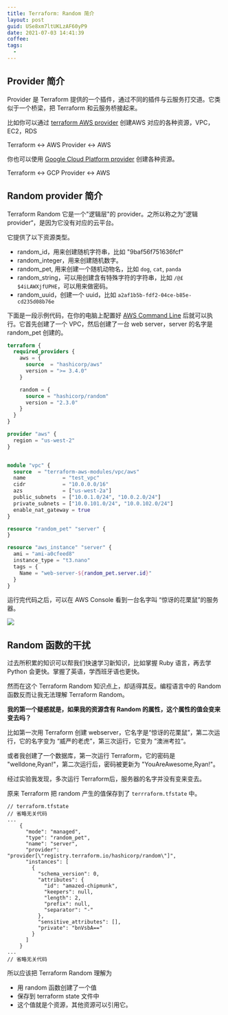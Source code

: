```yaml
---
title: Terraform: Random 简介
layout: post
guid: USe8xm7ltUKLzAF60yP9
date: 2021-07-03 14:41:39
coffee:
tags:
  -
---
```


## Provider 简介

Provider 是 Terraform 提供的一个插件，通过不同的插件与云服务打交道。它类似于一个桥梁，把 Terraform 和云服务桥接起来。

比如你可以通过 [terraform AWS provider](https://github.com/hashicorp/terraform-provider-aws) 创建AWS 对应的各种资源，VPC，EC2，RDS

Terraform <-> AWS Provider <-> AWS

你也可以使用 [Google Cloud Platform provider](https://github.com/hashicorp/terraform-provider-google) 创建各种资源。

Terraform <-> GCP Provider <-> AWS


## Random provider 简介

Terraform Random 它是一个"逻辑层"的 provider。之所以称之为”逻辑provider“，是因为它没有对应的云平台。

它提供了以下资源类型。

- random_id，用来创建随机字符串，比如 "9baf56f751636fcf"
- random_integer，用来创建随机数字。
- random_pet, 用来创建一个随机动物名，比如 `dog`, `cat`, `panda`
- random_string，可以用创建含有特殊字符的字符串，比如 `/@£$4iLAWXjfUPHE`，可以用来做密码。
- random_uuid，创建一个 uuid，比如 `a2af1b5b-fdf2-04ce-b85e-cd235d08b76e`


下面是一段示例代码，在你的电脑上配置好 [AWS Command Line](https://aws.amazon.com/cli/) 后就可以执行。它首先创建了一个 VPC，然后创建了一台 web server，server 的名字是 random_pet 创建的。

```terraform
terraform {
  required_providers {
    aws = {
      source  = "hashicorp/aws"
      version = ">= 3.4.0"
    }

    random = {
      source = "hashicorp/random"
      version = "2.3.0"
    }
  }
}

provider "aws" {
  region = "us-west-2"
}


module "vpc" {
  source  = "terraform-aws-modules/vpc/aws"
  name            = "test_vpc" 
  cidr            = "10.0.0.0/16"
  azs             = ["us-west-2a"]
  public_subnets  = ["10.0.1.0/24", "10.0.2.0/24"]
  private_subnets = ["10.0.101.0/24", "10.0.102.0/24"]
  enable_nat_gateway = true
}

resource "random_pet" "server" {
}

resource "aws_instance" "server" {
  ami = "ami-a0cfeed8"
  instance_type = "t3.nano"
  tags = {
    Name = "web-server-${random_pet.server.id}"
  }
}

```

运行完代码之后，可以在 AWS Console 看到一台名字叫 “惊讶的花栗鼠”的服务器。

![](https://mednoter.com/media/files/2021/2021-07-03_15-32-23.png)

## Random 函数的干扰

过去所积累的知识可以帮我们快速学习新知识，比如掌握 Ruby 语言，再去学 Python 会更快。掌握了英语，学西班牙语也更快。

然而在这个 Terraform Random 知识点上，却适得其反。编程语言中的 Random 函数反而让我无法理解 Terraform Random。

**我的第一个疑惑就是，如果我的资源含有 Random 的属性，这个属性的值会变来变去吗？**

比如第一次用 Terraform 创建 webserver，它名字是“惊讶的花栗鼠”，第二次运行，它的名字变为 “威严的老虎”，第三次运行，它变为 ”澳洲考拉“。

或者我创建了一个数据库，第一次运行 Terraform，它的密码是 "welldone,Ryan!"，第二次运行后，密码被更新为 "YouAreAwesome,Ryan!"。

经过实验我发现，多次运行 Terraform后，服务器的名字并没有变来变去。

原来 Terraform 把 random 产生的值保存到了 `terrraform.tfstate` 中。

```
// terraform.tfstate
// 省略无关代码
...
    {
      "mode": "managed",
      "type": "random_pet",
      "name": "server",
      "provider": "provider[\"registry.terraform.io/hashicorp/random\"]",
      "instances": [
        {
          "schema_version": 0,
          "attributes": {
            "id": "amazed-chipmunk",
            "keepers": null,
            "length": 2,
            "prefix": null,
            "separator": "-"
          },
          "sensitive_attributes": [],
          "private": "bnVsbA=="
        }
      ]
    }
...
// 省略无关代码
```

所以应该把 Terraform Random 理解为 

- 用 random 函数创建了一个值
- 保存到 terraform state 文件中
- 这个值就是个资源，其他资源可以引用它。

